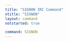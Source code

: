 ```yaml
---
title: "SIGNON IRC Command"
ntitle: "SIGNON"
layout: command
notstarted: true

command: SIGNON
---
```


